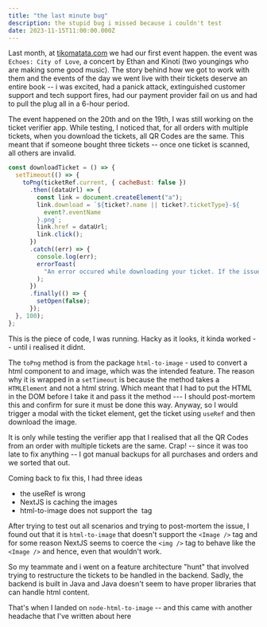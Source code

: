 ```yaml
---
title: "the last minute bug"
description: the stupid bug i missed because i couldn't test
date: 2023-11-15T11:00:00.000Z
---
```


Last month, at [tikomatata.com](https://tikomatata.com) we had our first event happen. the event was `Echoes: City of Love`, a concert by Ethan and Kinoti (two youngings who are making some good music). The story behind how we got to work with them and the events of the day we went live with their tickets deserve an entire book -- i was excited, had a panick attack, extinguished customer support and tech support fires, had our payment provider fail on us and had to pull the plug all in a 6-hour period.

The event happened on the 20th and on the 19th, I was still working on the ticket verifier app. While testing, I noticed that, for all orders with multiple tickets, when you download the tickets, all QR Codes are the same. This meant that if someone bought three tickets -- once one ticket is scanned, all others are invalid.

```js
const downloadTicket = () => {
  setTimeout(() => {
    toPng(ticketRef.current, { cacheBust: false })
      .then((dataUrl) => {
        const link = document.createElement("a");
        link.download = `${ticket?.name || ticket?.ticketType}-${
          event?.eventName
        }.png`;
        link.href = dataUrl;
        link.click();
      })
      .catch((err) => {
        console.log(err);
        errorToast(
          "An error occured while downloading your ticket. If the issue persists, please contact us."
        );
      })
      .finally(() => {
        setOpen(false);
      });
  }, 100);
};
```

This is the piece of code, I was running. Hacky as it looks, it kinda worked -- until i realised it didnt.

The `toPng` method is from the package `html-to-image` - used to convert a html component to and image, which was the intended feature. The reason why it is wrapped in a `setTimeout` is because the method takes a `HTMLElement` and not a html string. Which meant that I had to put the HTML in the DOM before I take it and pass it the method --- I should post-mortem this and confirm for sure it must be done this way. Anyway, so I would trigger a modal with the ticket element, get the ticket using `useRef` and then download the image.

It is only while testing the verifier app that I realised that all the QR Codes from an order with multiple tickets are the same. Crap! -- since it was too late to fix anything -- I got manual backups for all purchases and orders and we sorted that out.

Coming back to fix this, I had three ideas

- the useRef is wrong
- NextJS is caching the images
- html-to-image does not support the <Image /> tag

After trying to test out all scenarios and trying to post-mortem the issue, I found out that it is `html-to-image` that doesn't support the `<Image />` tag and for some reason NextJS seems to coerce the `<img />` tag to behave like the `<Image />` and hence, even that wouldn't work.

So my teammate and i went on a feature architecture "hunt" that involved trying to restructure the tickets to be handled in the backend. Sadly, the backend is built in Java and Java doesn't seem to have proper libraries that can handle html content.

That's when I landed on `node-html-to-image` -- and this came with another headache that I've written about here
